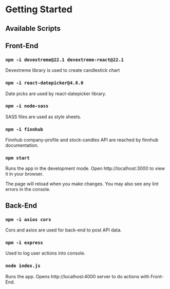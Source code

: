 # Getting Started 

## Available Scripts

## Front-End

### `npm -i devextreme@22.1 devextreme-react@22.1`

Devextreme library is used to create candlestick chart

### `npm -i react-datepicker@4.8.0`

Date picks are used by react-datepicker library.

### `npm -i node-sass`

SASS files are used as style sheets.

### `npm -i finnhub`

Finnhub company-profile and stock-candles API are reached by 
finnhub documentation.

### `npm start`

Runs the app in the development mode.
Open http://localhost:3000 to view it in your browser.

The page will reload when you make changes.
You may also see any lint errors in the console.

## Back-End

### `npm -i axios cors`

Cors and axios are used for back-end to post API data.

### `npm -i express`

Used to log user actions into console.

### `node index.js`

Runs the app.
Opens http://localhost:4000 server to do actions with Front-End.
